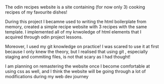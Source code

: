 The odin recipes website is a site containing (for now only 3) cooking recipes of my favourite dishes!

During this project I becamne used to writing the html boilerplate from memory, created a simple recipe website with 3 recipes with the same template. I implemented all of my knwoledge of html elements that I acquired through odin project lessons. 

Moreover, I used my git knowledge on practice! I was scared to use it at first because I only knew the theory, but I realised that using git , especially staging and commiting files, is not that scary as I had thought!

I am planning on remastering the website once I become comfortable at using css as well, and I think the website will be going through a lot of modifications during my web dev journey
